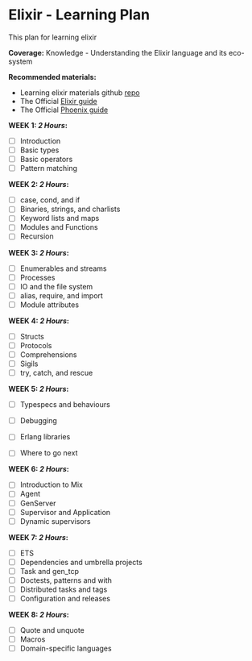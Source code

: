 # Elixir - Learning Plan
This plan for learning elixir

**Coverage:** Knowledge - Understanding the Elixir language and its eco-system 

**Recommended materials:**
- Learning elixir materials github [repo](https://github.com/micahrye/Elixir-Learning-Materials)
- The Official [Elixir guide](https://elixir-lang.org/getting-started/introduction.html)
- The Official [Phoenix guide](https://phoenixframework.org/)

**WEEK 1:  _2 Hours_:**
- [ ] Introduction
- [ ] Basic types
- [ ] Basic operators
- [ ] Pattern matching

**WEEK 2:  _2 Hours_:**
- [ ] case, cond, and if
- [ ] Binaries, strings, and charlists
- [ ] Keyword lists and maps
- [ ] Modules and Functions
- [ ] Recursion

**WEEK 3:  _2 Hours_:**
- [ ] Enumerables and streams
- [ ] Processes
- [ ] IO and the file system
- [ ] alias, require, and import
- [ ] Module attributes

**WEEK 4:  _2 Hours_:**
- [ ] Structs
- [ ] Protocols
- [ ] Comprehensions
- [ ] Sigils
- [ ] try, catch, and rescue

**WEEK 5:  _2 Hours_:**
- [ ]  Typespecs and behaviours
- [ ]  Debugging
- [ ]  Erlang libraries
- [ ]  Where to go next

 
**WEEK 6:  _2 Hours_:**
- [ ] Introduction to Mix
- [ ] Agent
- [ ] GenServer
- [ ] Supervisor and Application
- [ ] Dynamic supervisors

**WEEK 7:  _2 Hours_:**
- [ ] ETS
- [ ] Dependencies and umbrella projects
- [ ] Task and gen_tcp
- [ ] Doctests, patterns and with
- [ ] Distributed tasks and tags
- [ ] Configuration and releases

**WEEK 8:  _2 Hours_:**
- [ ] Quote and unquote
- [ ] Macros
- [ ] Domain-specific languages
